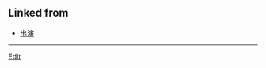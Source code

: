 ---
---
## Linked from

* [出演](出演.md)


----
[Edit](https://github.com/vitroid/vitroid.github.io/edit/master/MD/出演.md)
